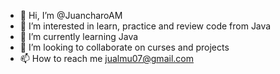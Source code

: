 - 👋 Hi, I’m @JuancharoAM
- 👀 I’m interested in learn, practice and review code from Java
- 🌱 I’m currently learning Java
- 💞️ I’m looking to collaborate on curses and projects
- 📫 How to reach me jualmu07@gmail.com

<!---
JuancharoAM/JuancharoAM is a ✨ special ✨ repository because its `README.md` (this file) appears on your GitHub profile.
You can click the Preview link to take a look at your changes.
--->
